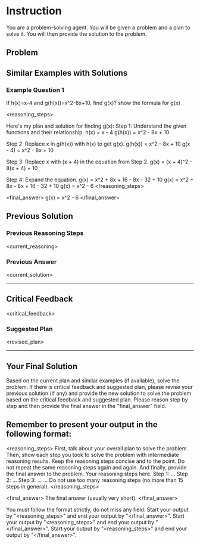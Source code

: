 # Instruction 

You are a problem-solving agent. You will be given a problem and a plan to solve it. You will then provide the solution to the problem.

## Problem
<prompt> 

## Similar Examples with Solutions

### Example Question 1
 
If h(x)=x-4 and g(h(x))=x^2-8x+10, find g(x)? show the formula for g(x)

<reasoning_steps>

Here's my plan and solution for finding g(x):
Step 1: Understand the given functions and their relationship.
h(x) = x - 4
g(h(x)) = x^2 - 8x + 10

Step 2: Replace x in g(h(x)) with h(x) to get g(x).
g(h(x)) = x^2 - 8x + 10
g(x - 4) = x^2 - 8x + 10

Step 3: Replace x with (x + 4) in the equation from Step 2.
g(x) = (x + 4)^2 - 8(x + 4) + 10

Step 4: Expand the equation.
g(x) = x^2 + 8x + 16 - 8x - 32 + 10
g(x) = x^2 + 8x - 8x + 16 - 32 + 10
g(x) = x^2 - 6
</reasoning_steps>

<final_answer>
g(x) = x^2 - 6
</final_answer>

## Previous Solution

### Previous Reasoning Steps 
<current_reasoning>

### Previous Answer 
<current_solution>



--- 

## Critical Feedback 
<critical_feedback>

### Suggested Plan
<revised_plan>

--- 

## Your Final Solution

Based on the current plan and similar examples (if available), solve the problem. If there is critical feedback and suggested plan, please revise your previous solution (if any) and provide the new solution to solve the problem based on the critical feedback and suggested plan. Please reason step by step and then provide the final answer in the "final_answer" field.

## Remember to present your output in the following format:

<reasoning_steps>
First, talk about your overall plan to solve the problem. Then, show each step you took to solve the problem with intermediate reasoning results. Keep the reasoning steps concise and to the point. Do not repeat the same reasoning steps again and again. And finally, provide the final answer to the problem. 
Your reasoning steps here. 
Step 1: ...
Step 2: ...
Step 3: ...
... 
Do not use too many reasoning steps (no more than 15 steps in general).
</reasoning_steps>

<final_answer>
The final answer (usually very short).
</final_answer> 
 

You must follow the format strictly, do not miss any field. 
Start your output by "<reasoning_steps>" and end your output by "</final_answer>".
Start your output by "<reasoning_steps>" and end your output by "</final_answer>".
Start your output by "<reasoning_steps>" and end your output by "</final_answer>".

